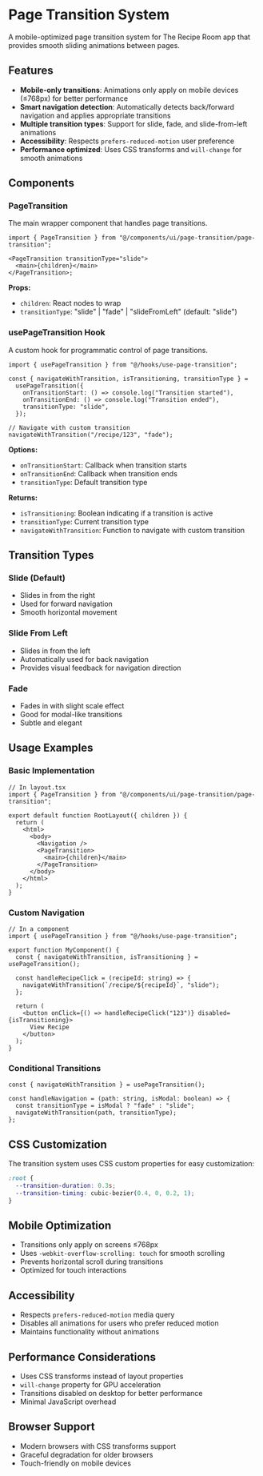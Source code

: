 # Page Transition System

A mobile-optimized page transition system for The Recipe Room app that provides smooth sliding animations between pages.

## Features

- **Mobile-only transitions**: Animations only apply on mobile devices (≤768px) for better performance
- **Smart navigation detection**: Automatically detects back/forward navigation and applies appropriate transitions
- **Multiple transition types**: Support for slide, fade, and slide-from-left animations
- **Accessibility**: Respects `prefers-reduced-motion` user preference
- **Performance optimized**: Uses CSS transforms and `will-change` for smooth animations

## Components

### PageTransition

The main wrapper component that handles page transitions.

```tsx
import { PageTransition } from "@/components/ui/page-transition/page-transition";

<PageTransition transitionType="slide">
  <main>{children}</main>
</PageTransition>;
```

**Props:**

- `children`: React nodes to wrap
- `transitionType`: "slide" | "fade" | "slideFromLeft" (default: "slide")

### usePageTransition Hook

A custom hook for programmatic control of page transitions.

```tsx
import { usePageTransition } from "@/hooks/use-page-transition";

const { navigateWithTransition, isTransitioning, transitionType } =
  usePageTransition({
    onTransitionStart: () => console.log("Transition started"),
    onTransitionEnd: () => console.log("Transition ended"),
    transitionType: "slide",
  });

// Navigate with custom transition
navigateWithTransition("/recipe/123", "fade");
```

**Options:**

- `onTransitionStart`: Callback when transition starts
- `onTransitionEnd`: Callback when transition ends
- `transitionType`: Default transition type

**Returns:**

- `isTransitioning`: Boolean indicating if a transition is active
- `transitionType`: Current transition type
- `navigateWithTransition`: Function to navigate with custom transition

## Transition Types

### Slide (Default)

- Slides in from the right
- Used for forward navigation
- Smooth horizontal movement

### Slide From Left

- Slides in from the left
- Automatically used for back navigation
- Provides visual feedback for navigation direction

### Fade

- Fades in with slight scale effect
- Good for modal-like transitions
- Subtle and elegant

## Usage Examples

### Basic Implementation

```tsx
// In layout.tsx
import { PageTransition } from "@/components/ui/page-transition/page-transition";

export default function RootLayout({ children }) {
  return (
    <html>
      <body>
        <Navigation />
        <PageTransition>
          <main>{children}</main>
        </PageTransition>
      </body>
    </html>
  );
}
```

### Custom Navigation

```tsx
// In a component
import { usePageTransition } from "@/hooks/use-page-transition";

export function MyComponent() {
  const { navigateWithTransition, isTransitioning } = usePageTransition();

  const handleRecipeClick = (recipeId: string) => {
    navigateWithTransition(`/recipe/${recipeId}`, "slide");
  };

  return (
    <button onClick={() => handleRecipeClick("123")} disabled={isTransitioning}>
      View Recipe
    </button>
  );
}
```

### Conditional Transitions

```tsx
const { navigateWithTransition } = usePageTransition();

const handleNavigation = (path: string, isModal: boolean) => {
  const transitionType = isModal ? "fade" : "slide";
  navigateWithTransition(path, transitionType);
};
```

## CSS Customization

The transition system uses CSS custom properties for easy customization:

```css
:root {
  --transition-duration: 0.3s;
  --transition-timing: cubic-bezier(0.4, 0, 0.2, 1);
}
```

## Mobile Optimization

- Transitions only apply on screens ≤768px
- Uses `-webkit-overflow-scrolling: touch` for smooth scrolling
- Prevents horizontal scroll during transitions
- Optimized for touch interactions

## Accessibility

- Respects `prefers-reduced-motion` media query
- Disables all animations for users who prefer reduced motion
- Maintains functionality without animations

## Performance Considerations

- Uses CSS transforms instead of layout properties
- `will-change` property for GPU acceleration
- Transitions disabled on desktop for better performance
- Minimal JavaScript overhead

## Browser Support

- Modern browsers with CSS transforms support
- Graceful degradation for older browsers
- Touch-friendly on mobile devices
